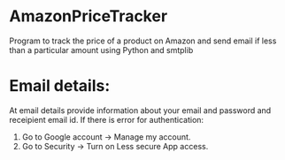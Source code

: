 # AmazonPriceTracker
Program to track the price of a product on Amazon and send email if less than a particular amount using Python and smtplib
# Email details:

At email details provide information about your email and password and receipient email id. 
If there is error for authentication:

1. Go to Google account -> Manage my account.
2. Go to Security -> Turn on Less secure App access.
